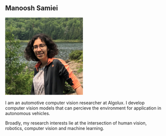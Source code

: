 ## Manoosh Samiei

<img src="./images/github_profile_3.jpg" width="250"/>

I am an automotive computer vision researcher at Algolux. I develop computer vision models that can percieve the environment for application in autonomous vehicles.

Broadly, my research interests lie at the intersection of human vision, robotics, computer vision and machine learning. 
